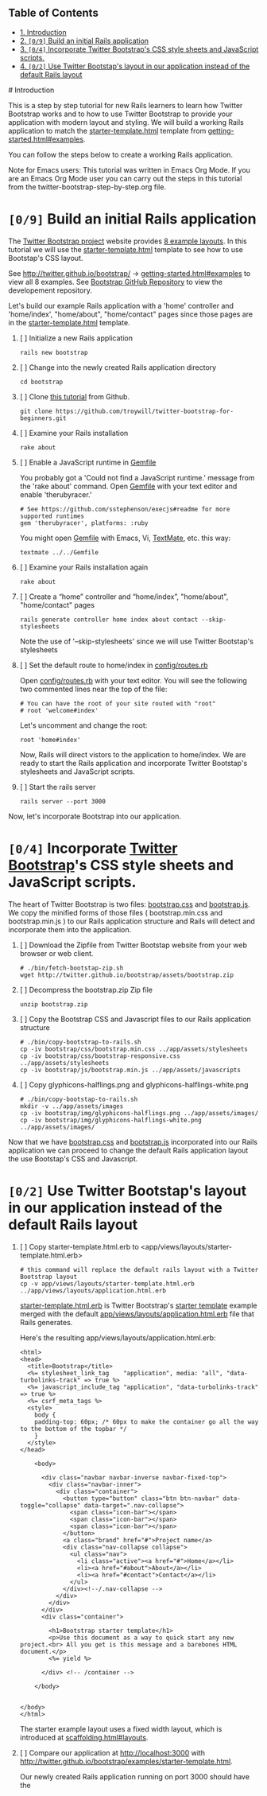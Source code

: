 <div id="table-of-contents">
<h2>Table of Contents</h2>
<div id="text-table-of-contents">
<ul>
<li><a href="#sec-1">1. Introduction</a></li>
<li><a href="#sec-2">2. <code>[0/9]</code> Build an initial Rails application</a></li>
<li><a href="#sec-3">3. <code>[0/4]</code> Incorporate Twitter Bootstrap's CSS style sheets and JavaScript scripts.</a></li>
<li><a href="#sec-4">4. <code>[0/2]</code> Use Twitter Bootstap's layout in our application instead of the default Rails layout</a></li>
</ul>
</div>
</div>
# Introduction

This is a step by step tutorial for new Rails learners to learn how
Twitter Bootstrap works and to how to use Twitter Bootstrap to provide
your application with modern layout and styling. We will build a working
Rails application to match the [starter-template.html](http://twitter.github.io/bootstrap/examples/starter-template.html) template from
[getting-started.html#examples](http://twitter.github.io/bootstrap/getting-started.html#examples).

You can follow the steps below to create a working Rails application.

Note for Emacs users: This tutorial was written in Emacs Org Mode. If
you are an Emacs Org Mode user you can carry out the steps in this tutorial
from the twitter-bootstrap-step-by-step.org file.

# <code>[0/9]</code> Build an initial Rails application

The [Twitter Bootstrap project](http://twitter.github.io/bootstrap/index.html) website provides [8 example layouts](http://twitter.github.io/bootstrap/getting-started.html#examples). In this tutorial we
will use the [starter-template.html](http://twitter.github.io/bootstrap/examples/starter-template.html) template to see how to use Bootstap's CSS layout.

See [<http://twitter.github.io/bootstrap/>](http://twitter.github.io/bootstrap/) -> [getting-started.html#examples](http://twitter.github.io/bootstrap/getting-started.html#examples) to view all 8 examples.
See [Bootstrap GitHub Repository](https://github.com/twitter/bootstrap) to view the developement repository.

Let's build our example Rails application with a 'home' controller
and 'home/index', "home/about", "home/contact" pages since those pages
are in the [starter-template.html](http://twitter.github.io/bootstrap/examples/starter-template.html) template.

1.  [ ] Initialize a new Rails application
    
        rails new bootstrap

2.  [ ] Change into the newly created Rails application directory
    
        cd bootstrap

3.  [ ] Clone [this tutorial](https://github.com/troywill/twitter-bootstrap-for-beginners) from Github.
    
        git clone https://github.com/troywill/twitter-bootstrap-for-beginners.git

4.  [ ] Examine your Rails installation
    
        rake about

5.  [ ] Enable a JavaScript runtime in [Gemfile](../Gemfile)
    
    You probably got a 'Could not find a JavaScript runtime.' message from the
    'rake about' command. Open [Gemfile](../Gemfile) with your text editor and enable 'therubyracer.'
    
        # See https://github.com/sstephenson/execjs#readme for more supported runtimes
        gem 'therubyracer', platforms: :ruby
    
    You might open [Gemfile](../Gemfile) with Emacs, Vi, [TextMate](http://macromates.com/), etc. this way:
    
        textmate ../../Gemfile

6.  [ ] Examine your Rails installation again
    
        rake about

7.  [ ] Create a “home” controller and “home/index”, "home/about", "home/contact" pages
    
        rails generate controller home index about contact --skip-stylesheets
    
    Note the use of '&#x2013;skip-stylesheets' since we will use Twitter Bootstap's stylesheets

8.  [ ] Set the default route to home/index in [config/routes.rb](../config/routes.rb)
    
    Open [config/routes.rb](../config/routes.rb)  with your text editor. You will see the following
    two commented lines near the top of the file:
    
        # You can have the root of your site routed with "root"
        # root 'welcome#index'
    
    
    Let's uncomment and change the root:
    
        root 'home#index'
    
    Now, Rails will direct vistors to the application to home/index. We are
    ready to start the Rails application and incorporate Twitter Bootstap's
    stylesheets and JavaScript scripts.

9.  [ ] Start the rails server
    
        rails server --port 3000

Now, let's incorporate Bootstrap into our application.

# <code>[0/4]</code> Incorporate [Twitter Bootstrap](http://twitter.github.io/bootstrap/)'s CSS style sheets and JavaScript scripts.

The heart of Twitter Bootstrap is two files: [bootstrap.css](https://github.com/twitter/bootstrap/blob/master/docs/assets/css/bootstrap.css) and [bootstrap.js](https://github.com/twitter/bootstrap/blob/master/docs/assets/js/bootstrap.js). We copy
the minified forms of those files ( bootstrap.min.css and bootstrap.min.js ) to our
Rails application structure and Rails will detect and incorporate them into the application.

1.  [ ] Download the Zipfile from Twitter Bootstap website from your web browser or web client.
    
        # ./bin/fetch-bootstap-zip.sh
        wget http://twitter.github.io/bootstrap/assets/bootstrap.zip

2.  [ ] Decompress the bootstrap.zip Zip file
    
        unzip bootstrap.zip

3.  [ ] Copy the Bootstrap CSS and Javascript files to our Rails application structure
    
        # ./bin/copy-bootstrap-to-rails.sh
        cp -iv bootstrap/css/bootstrap.min.css ../app/assets/stylesheets
        cp -iv bootstrap/css/bootstrap-responsive.css ../app/assets/stylesheets
        cp -iv bootstrap/js/bootstrap.min.js ../app/assets/javascripts

4.  [ ] Copy glyphicons-halflings.png and glyphicons-halflings-white.png
    
        # ./bin/copy-bootstap-to-rails.sh
        mkdir -v ../app/assets/images
        cp -iv bootstrap/img/glyphicons-halflings.png ../app/assets/images/
        cp -iv bootstrap/img/glyphicons-halflings-white.png ../app/assets/images/

Now that we have [bootstrap.css](https://github.com/twitter/bootstrap/blob/master/docs/assets/css/bootstrap.css) and [bootstrap.js](https://github.com/twitter/bootstrap/blob/master/docs/assets/js/bootstrap.js) incorporated into our Rails
application we can proceed to change the default Rails application layout
the use Bootstap's CSS and Javascript.

# <code>[0/2]</code> Use Twitter Bootstap's layout in our application instead of the default Rails layout

1.  [ ] Copy starter-template.html.erb to 
         <app/views/layouts/starter-template.html.erb>
    
        # this command will replace the default rails layout with a Twitter Bootstrap layout
        cp -v app/views/layouts/starter-template.html.erb ../app/views/layouts/application.html.erb
    
    [starter-template.html.erb](app/views/layouts/starter-template.html.erb) is Twitter Bootstrap's [starter template](https://github.com/twitter/bootstrap/blob/master/docs/examples/starter-template.html) example merged
    with the default [app/views/layouts/application.html.erb](app/views/layouts/application.html.erb) file that Rails generates.
    
    Here's the resulting app/views/layouts/application.html.erb:
    
        <html>
        <head>
          <title>Bootstrap</title>
          <%= stylesheet_link_tag    "application", media: "all", "data-turbolinks-track" => true %>
          <%= javascript_include_tag "application", "data-turbolinks-track" => true %>
          <%= csrf_meta_tags %>
          <style>
            body {
            padding-top: 60px; /* 60px to make the container go all the way to the bottom of the topbar */
            }
          </style>  
        </head>
        
            <body>
        
              <div class="navbar navbar-inverse navbar-fixed-top">
                <div class="navbar-inner">
                  <div class="container">
                    <button type="button" class="btn btn-navbar" data-toggle="collapse" data-target=".nav-collapse">
                      <span class="icon-bar"></span>
                      <span class="icon-bar"></span>
                      <span class="icon-bar"></span>
                    </button>
                    <a class="brand" href="#">Project name</a>
                    <div class="nav-collapse collapse">
                      <ul class="nav">
                        <li class="active"><a href="#">Home</a></li>
                        <li><a href="#about">About</a></li>
                        <li><a href="#contact">Contact</a></li>
                      </ul>
                    </div><!--/.nav-collapse -->
                  </div>
                </div>
              </div>
              <div class="container">
        
                <h1>Bootstrap starter template</h1>
                <p>Use this document as a way to quick start any new project.<br> All you get is this message and a barebones HTML document.</p>
                <%= yield %>
        
              </div> <!-- /container -->
        
            </body>
        
        
        </body>
        </html>
    
    The starter example layout uses a fixed width layout, which is
    introduced at [scaffolding.html#layouts](http://twitter.github.io/bootstrap/scaffolding.html#layouts).

2.  [ ] Compare our application at <http://localhost:3000> with <http://twitter.github.io/bootstrap/examples/starter-template.html>.
    
    Our newly created Rails application running on port 3000 should have the
